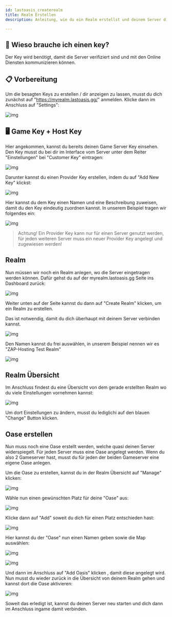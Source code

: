 ```yaml
---
id: lastoasis_createrealm
title: Realm Erstellen
description: Anleitung, wie du ein Realm erstellst und deinem Server die Keys zuweist.

---
```



## 🔧 Wieso brauche ich einen key?

Der Key wird benötigt, damit die Server verifiziert sind und mit den Online Diensten kommunizieren können.



## 📋 Vorbereitung

Um die besagten Keys zu erstellen / dir anzeigen zu lassen, musst du dich zunächst auf "https://myrealm.lastoasis.gg/" anmelden.
Klicke dann im Anschluss auf "Settings":

![img](https://screensaver01.zap-hosting.com/index.php/s/W5GXbXmG7N65WRA/preview)

## 🖥️ Game Key + Host Key

Hier angekommen, kannst du bereits deinen Game Server Key einsehen.
Den Key musst du bei dir im Interface vom Server unter dem Reiter "Einstellungen" bei "Customer Key" eintragen:

![img](https://screensaver01.zap-hosting.com/index.php/s/xaNMYaqQx63MT2n/preview)

Darunter kannst du einen Provider Key erstellen, indem du auf "Add New Key" klickst:

![img](https://screensaver01.zap-hosting.com/index.php/s/T5MBZ83boK4SKWB/preview)

Hier kannst du dem Key einen Namen und eine Beschreibung zuweisen, damit du den Key eindeutig zuordnen kannst.
In unserem Beispiel tragen wir folgendes ein:

![img](https://screensaver01.zap-hosting.com/index.php/s/CfKkjwtqQGjCHkA/preview)


> Achtung! Ein Provider Key kann nur für einen Server genutzt werden, für jeden weiteren Server muss ein neuer Provider Key angelegt und zugewiesen werden!


## Realm
Nun müssen wir noch ein Realm anlegen, wo die Server eingetragen werden können.
Dafür gehst du auf der myrealm.lastoasis.gg Seite ins Dashboard zurück:

![img](https://screensaver01.zap-hosting.com/index.php/s/EZ9WNQjFq3RLwPW/preview)

Weiter unten auf der Seite kannst du dann auf "Create Realm" klicken, um ein Realm zu erstellen.

Das ist notwendig, damit du dich überhaupt mit deinem Server verbinden kannst.

![img](https://screensaver01.zap-hosting.com/index.php/s/97gWKWpgjB3xGRF/preview)

Den Namen kannst du frei auswählen, in unserem Beispiel nennen wir es "ZAP-Hosting Test Realm"

![img](https://screensaver01.zap-hosting.com/index.php/s/a5WLsw6g79Xj6cJ/preview)

## Realm Übersicht
Im Anschluss findest du eine Übersicht von dem gerade erstellten Realm wo du viele Einstellungen vornehmen kannst:

![img](https://screensaver01.zap-hosting.com/index.php/s/xjwftHQZsRwEm5E/preview)

Um dort Einstellungen zu ändern, musst du lediglichi auf den blauen "Change" Button klicken.

## Oase erstellen
Nun muss noch eine Oase erstellt werden, welche quasi deinen Server widerspiegelt.
Für jeden Server muss eine Oase angelegt werden.
Wenn du also 2 Gameserver hast, musst du für jeden der beiden Gameserver eine eigene Oase anlegen.

Um die Oase zu erstellen, kannst du in der Realm Übersicht auf "Manage" klicken:

![img](https://screensaver01.zap-hosting.com/index.php/s/im6cRSogiZfnnke/preview)

Wähle nun einen gewünschten Platz für deine "Oase" aus:

![img](https://screensaver01.zap-hosting.com/index.php/s/aSXitEc7dYoc7gC/preview)

Klicke dann auf "Add" soweit du dich für einen Platz entschieden hast:

![img](https://screensaver01.zap-hosting.com/index.php/s/EGtbJcWMMneS25X/preview)

Hier kannst du der "Oase" nun einen Namen geben sowie die Map auswählen:

![img](https://screensaver01.zap-hosting.com/index.php/s/BWcRoXQLpZ9TFsx/preview)

![img](https://screensaver01.zap-hosting.com/index.php/s/XG39wjyN7jSLsH2/preview)

Und dann im Anschluss auf "Add Oasis" klicken , damit diese angelegt wird.
Nun musst du wieder zurück in die Übersicht von deinem Realm gehen und kannst dort die Oase aktivieren:

![img](https://screensaver01.zap-hosting.com/index.php/s/oAi2kT6XjcbPiG2/preview)

Soweit das erledigt ist, kannst du deinen Server neu starten und dich dann im Anschluss ingame damit verbinden.

